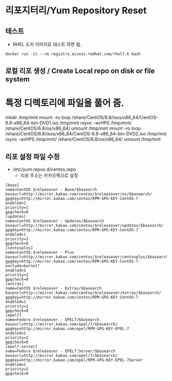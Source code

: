# 리포지터리/Yum Repository Reset

## 테스트

* RHEL 도커 이미지로 테스트 하면 됨.

```
docker run -it --rm registry.access.redhat.com/rhel7.6 bash
```

## 로컬 리포 생성 / Create Local repo on disk or file system
# 특정 디렉토리에 파일을 풀어 줌.
mkdir /tmp/mnt
mount -ro loop /share/CentOS/6.8/isos/x86_64/CentOS-6.8-x86_64-bin-DVD1.iso /tmp/mnt
rsync -avHPS /tmp/mnt/ /share/CentOS/6.8/os/x86_64/
umount /tmp/mnt
mount -ro loop /share/CentOS/6.8/isos/x86_64/CentOS-6.8-x86_64-bin-DVD2.iso /tmp/mnt
rsync -avHPS /tmp/mnt/ /share/CentOS/6.8/os/x86_64/
umount /tmp/mnt

## 리포 설정 파일 수정
* /etc/yum.repos.d/centos.repo
  * 리포 주소는 카카오쪽으로 설정
```
[base]
name=CentOS $releasever - Base/$basearch
baseurl=http://mirror.kakao.com/centos/$releasever/os/$basearch/
gpgkey=http://mirror.kakao.com/centos/RPM-GPG-KEY-CentOS-7
enabled=1
priority=1
gpgcheck=0
[updates]
name=CentOS $releasever - Updates/$basearch
baseurl=http://mirror.kakao.com/centos/$releasever/updates/$basearch/
gpgkey=http://mirror.kakao.com/centos/RPM-GPG-KEY-CentOS-7
enabled=1
priority=1
gpgcheck=0
[centosplus]
name=CentOS-$releasever - Plus
baseurl=http://mirror.kakao.com/centos/$releasever/centosplus/$basearch/
gpgkey=http://mirror.kakao.com/centos/RPM-GPG-KEY-CentOS-7
exclude=kernel*
enabled=1
priority=1
gpgcheck=0
[extras]
name=CentOS $releasever - Extras/$basearch
baseurl=http://mirror.kakao.com/centos/$releasever/extras/$basearch/
gpgkey=http://mirror.kakao.com/centos/RPM-GPG-KEY-CentOS-7
enabled=1
priority=1
gpgcheck=0
[epel7]
name=Fedora $releasever - EPEL7/$basearch
baseurl=http://mirror.kakao.com/epel/7/$basearch/
gpgkey=http://mirror.kakao.com/epel/RPM-GPG-KEY-EPEL-7
enabled=1
priority=2
gpgcheck=0
[epel7-server]
name=Fedora $releasever - EPEL7:Server/$basearch
baseurl=http://mirror.kakao.com/epel/7/$basearch/
gpgkey=http://mirror.kakao.com/epel/RPM-GPG-KEY-EPEL-7Server
enabled=1
priority=2
gpgcheck=0
```
